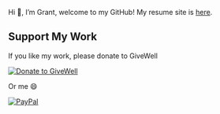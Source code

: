 Hi 👋, I’m Grant, welcome to my GitHub!
My resume site is [here](https://gsmithapps.github.io/GSmithApps/).

## Support My Work

If you like my work, please donate to GiveWell

[![Donate to GiveWell](https://img.shields.io/badge/Donate-GiveWell-green?style=for-the-badge&logo=heart&logoColor=white)](https://secure.givewell.org)

Or me 😄

[![PayPal](https://img.shields.io/badge/PayPal-GSmithApps-blue?style=for-the-badge&logo=paypal&logoColor=white)](https://paypal.me/GSmithApps?country.x=US&locale.x=en_US)
<!---
GSmithApps/GSmithApps is a ✨ special ✨ repository because its `README.md` (this file) appears on your GitHub profile.
You can click the Preview link to take a look at your changes.
--->
